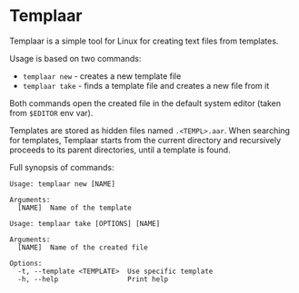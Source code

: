 # Templaar

Templaar is a simple tool for Linux for creating text files from templates.

Usage is based on two commands:
- `templaar new` - creates a new template file
- `templaar take` - finds a template file and creates a new file from it

Both commands open the created file in the default system editor (taken from
`$EDITOR` env var).

Templates are stored as hidden files named `.<TEMPL>.aar`. When searching for
templates, Templaar starts from the current directory and recursively proceeds
to its parent directories, until a template is found.

Full synopsis of commands:

```
Usage: templaar new [NAME]

Arguments:
  [NAME]  Name of the template
```
```
Usage: templaar take [OPTIONS] [NAME]

Arguments:
  [NAME]  Name of the created file

Options:
  -t, --template <TEMPLATE>  Use specific template
  -h, --help                 Print help
```
